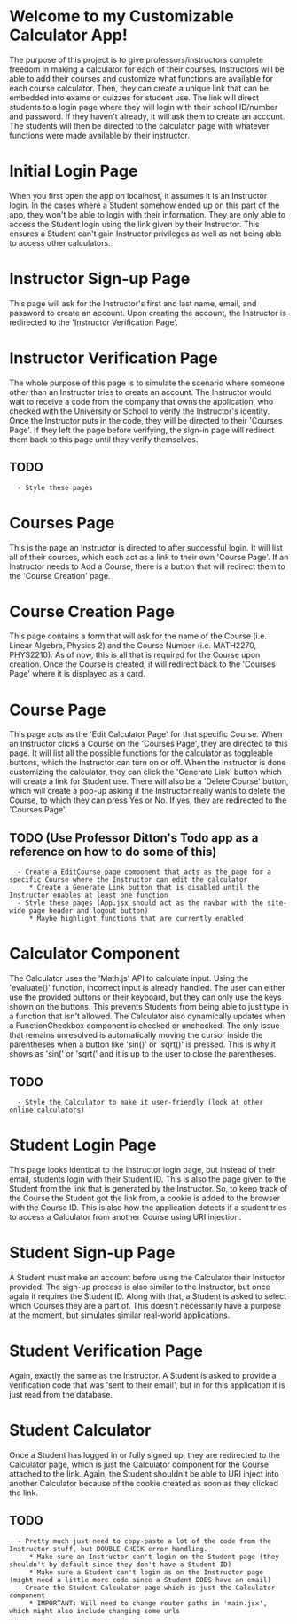 # Welcome to my Customizable Calculator App!
The purpose of this project is to give professors/instructors complete freedom in making a calculator for each of their courses. Instructors will be able to add their courses and customize what functions are available for each course calculator. Then, they can create a unique link that can be embedded into exams or quizzes for student use. The link will direct students to a login page where they will login with their school ID/number and password. If they haven't already, it will ask them to create an account. The students will then be directed to the calculator page with whatever functions were made available by their instructor.

# Initial Login Page
When you first open the app on localhost, it assumes it is an Instructor login. In the cases where a Student somehow ended up on this part of the app, they won't be able to login with their information. They are only able to access the Student login using the link given by their Instructor. This ensures a Student can't gain Instructor privileges as well as not being able to access other calculators.

# Instructor Sign-up Page
This page will ask for the Instructor's first and last name, email, and password to create an account. Upon creating the account, the Instructor is redirected to the 'Instructor Verification Page'.

# Instructor Verification Page
The whole purpose of this page is to simulate the scenario where someone other than an Instructor tries to create an account. The Instructor would wait to receive a code from the company that owns the application, who checked with the University or School to verify the Instructor's identity. Once the Instructor puts in the code, they will be directed to their 'Courses Page'. If they left the page before verifying, the sign-in page will redirect them back to this page until they verify themselves.

   ## TODO
      - Style these pages

# Courses Page
This is the page an Instructor is directed to after successful login. It will list all of their courses, which each act as a link to their own 'Course Page'. If an Instructor needs to Add a Course, there is a button that will redirect them to the 'Course Creation' page.

# Course Creation Page
This page contains a form that will ask for the name of the Course (i.e. Linear Algebra, Physics 2) and the Course Number (i.e. MATH2270, PHYS2210). As of now, this is all that is required for the Course upon creation. Once the Course is created, it will redirect back to the 'Courses Page' where it is displayed as a card.

# Course Page
This page acts as the 'Edit Calculator Page' for that specific Course. When an Instructor clicks a Course on the 'Courses Page', they are directed to this page. It will list all the possible functions for the calculator as toggleable buttons, which the Instructor can turn on or off. When the Instructor is done customizing the calculator, they can click the 'Generate Link' button which will create a link for Student use. There will also be a 'Delete Course' button, which will create a pop-up asking if the Instructor really wants to delete the Course, to which they can press Yes or No. If yes, they are redirected to the 'Courses Page'.

   ## TODO (Use Professor Ditton's Todo app as a reference on how to do some of this)
      - Create a EditCourse page component that acts as the page for a specific Course where the Instructor can edit the calculator
         * Create a Generate Link button that is disabled until the Instructor enables at least one function
      - Style these pages (App.jsx should act as the navbar with the site-wide page header and logout button)
         * Maybe highlight functions that are currently enabled

# Calculator Component
The Calculator uses the 'Math.js' API to calculate input. Using the 'evaluate()' function, incorrect input is already handled. The user can either use the provided buttons or their keyboard, but they can only use the keys shown on the buttons. This prevents Students from being able to just type in a function that isn't allowed. The Calculator also dynamically updates when a FunctionCheckbox component is checked or unchecked. The only issue that remains unresolved is automatically moving the cursor inside the parentheses when a button like 'sin()' or 'sqrt()' is pressed. This is why it shows as 'sin(' or 'sqrt(' and it is up to the user to close the parentheses.

   ## TODO
      - Style the Calculator to make it user-friendly (look at other online calculators)

# Student Login Page
This page looks identical to the Instructor login page, but instead of their email, students login with their Student ID. This is also the page given to the Student from the link that is generated by the Instructor. So, to keep track of the Course the Student got the link from, a cookie is added to the browser with the Course ID. This is also how the application detects if a student tries to access a Calculator from another Course using URI injection.

# Student Sign-up Page
A Student must make an account before using the Calculator their Instuctor provided. The sign-up process is also similar to the Instructor, but once again it requires the Student ID. Along with that, a Student is asked to select which Courses they are a part of. This doesn't necessarily have a purpose at the moment, but simulates similar real-world applications.

# Student Verification Page
Again, exactly the same as the Instructor. A Student is asked to provide a verification code that was 'sent to their email', but in for this application it is just read from the database.

# Student Calculator
Once a Student has logged in or fully signed up, they are redirected to the Calculator page, which is just the Calculator component for the Course attached to the link. Again, the Student shouldn't be able to URI inject into another Calculator because of the cookie created as soon as they clicked the link.

   ## TODO
      - Pretty much just need to copy-paste a lot of the code from the Instructor stuff, but DOUBLE CHECK error handling.
         * Make sure an Instructor can't login on the Student page (they shouldn't by default since they don't have a Student ID)
         * Make sure a Student can't login as on the Instructor page (might need a little more code since a Student DOES have an email)
      - Create the Student Calculator page which is just the Calculator component
         * IMPORTANT: Will need to change router paths in 'main.jsx', which might also include changing some urls